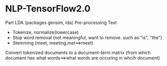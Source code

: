 # NLP-TensorFlow2.0

Part LDA (packages gensim, Ida)
Pre-processing Text

  - Tokenize, normalize(lowercase)
  - Stop word removal (not meaningful, want to remove. such as "is", "the")
  - Stemming (meet, meeting,met==>meet)
  
Convert tokenized documents to a document-term matrix (from which document has what words==>what words are occuring in whcih document)
